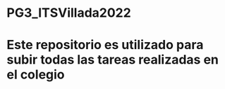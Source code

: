 # PG3_ITSVillada2022
# Este repositorio es utilizado para subir todas las tareas realizadas en el colegio
